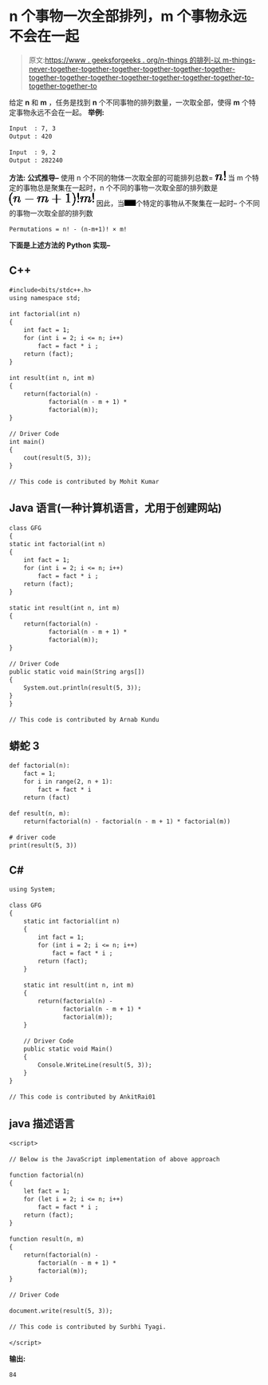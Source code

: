 # n 个事物一次全部排列，m 个事物永远不会在一起

> 原文:[https://www . geeksforgeeks . org/n-things 的排列-以 m-things-never-together-together-together-together-together-together-together-together-together-together-together-together-together-to-together-together-to](https://www.geeksforgeeks.org/permutations-of-n-things-taken-all-at-a-time-with-m-things-never-come-together/)

给定 **n** 和 **m** ，任务是找到 **n** 个不同事物的排列数量，一次取全部，使得 **m** 个特定事物永远不会在一起。
**举例:**

```
Input  : 7, 3
Output : 420

Input  : 9, 2
Output : 282240
```

**方法:**
**公式推导–**
使用 n 个不同的物体一次取全部的可能排列总数= ![n!  ](img/7c5495b08e5b46d180617687b4a30146.png "Rendered by QuickLaTeX.com")
当 m 个特定的事物总是聚集在一起时，n 个不同的事物一次取全部的排列数是![(n-m+1)! × m!  ](img/0d5a507f2e44a25cdb3fc87b4b2f0cbf.png "Rendered by QuickLaTeX.com")
因此，当![m  ](img/f6f741a04f72d354961833095c36b79f.png "Rendered by QuickLaTeX.com")个特定的事物从不聚集在一起时–
个不同的事物一次取全部的排列数

```
Permutations = n! - (n-m+1)! × m!
```

**下面是上述方法的 Python 实现–**

## C++

```
#include<bits/stdc++.h>
using namespace std;

int factorial(int n)
{
    int fact = 1;
    for (int i = 2; i <= n; i++)
        fact = fact * i ;
    return (fact);
}

int result(int n, int m)
{
    return(factorial(n) -  
           factorial(n - m + 1) *
           factorial(m));
}

// Driver Code
int main()
{
    cout(result(5, 3));
}

// This code is contributed by Mohit Kumar
```

## Java 语言(一种计算机语言，尤用于创建网站)

```
class GFG
{
static int factorial(int n)
{
    int fact = 1;
    for (int i = 2; i <= n; i++)
        fact = fact * i ;
    return (fact);
}

static int result(int n, int m)
{
    return(factorial(n) -
           factorial(n - m + 1) *
           factorial(m));
}

// Driver Code
public static void main(String args[])
{
    System.out.println(result(5, 3));
}
}

// This code is contributed by Arnab Kundu
```

## 蟒蛇 3

```
def factorial(n):
    fact = 1;
    for i in range(2, n + 1):
        fact = fact * i
    return (fact)

def result(n, m):
    return(factorial(n) - factorial(n - m + 1) * factorial(m))

# driver code
print(result(5, 3))
```

## C#

```
using System;

class GFG
{
    static int factorial(int n)
    {
        int fact = 1;
        for (int i = 2; i <= n; i++)
            fact = fact * i ;
        return (fact);
    }

    static int result(int n, int m)
    {
        return(factorial(n) -
               factorial(n - m + 1) *
               factorial(m));
    }

    // Driver Code
    public static void Main()
    {
        Console.WriteLine(result(5, 3));
    }
}

// This code is contributed by AnkitRai01
```

## java 描述语言

```
<script>

// Below is the JavaScript implementation of above approach

function factorial(n)
{
    let fact = 1;
    for (let i = 2; i <= n; i++)
        fact = fact * i ;
    return (fact);
}

function result(n, m)
{
    return(factorial(n) -
        factorial(n - m + 1) *
        factorial(m));
}

// Driver Code

document.write(result(5, 3));

// This code is contributed by Surbhi Tyagi.

</script>
```

**输出:**

```
84
```